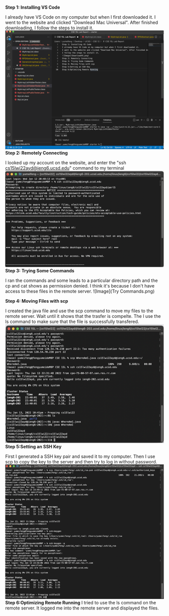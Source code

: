 **Step 1: Installing VS Code**

I already have VS Code on my computer but when I first downloaded it. 
I went to the website and clicked "Downlead Mac Universal". After finished downloading,
I follow the steps to install it. 
![Image](DownloadVS.png)
**Step 2: Remotely Connecting**

I looked up my account on the website, and enter the "ssh cs15lwi22ayd@ieng6.ucsd.edu" command to my terminal 
![Image](RemoteConnection.png)
**Step 3: Trying Some Commands**

I ran the commands and some leads to a particular directory path and the cp and cat shows as permission denied. I think it's because I don't have access to these files in the remote server. 
![Image](Try Commands.png)

**Step 4: Moving Files with scp**

I created the java file and use the scp command to move my files to the remote server. Wait until it shows that the trasfer is compelte. The I use the ls command to make sure that the file is successfully transfered. 
![Image](RunCommands.png)
**Step 5:Setting an SSH Key**

First I generated a SSH key pair and saved it to my computer. Then I use scp to copy the key to the server and then try to log in without password.  
![Image](ssh-keys.png)
**Step 6:Optimizing Remote Running**
I tried to use the ls command on the remote server. It logged me into the remote server and displayed the files. 
